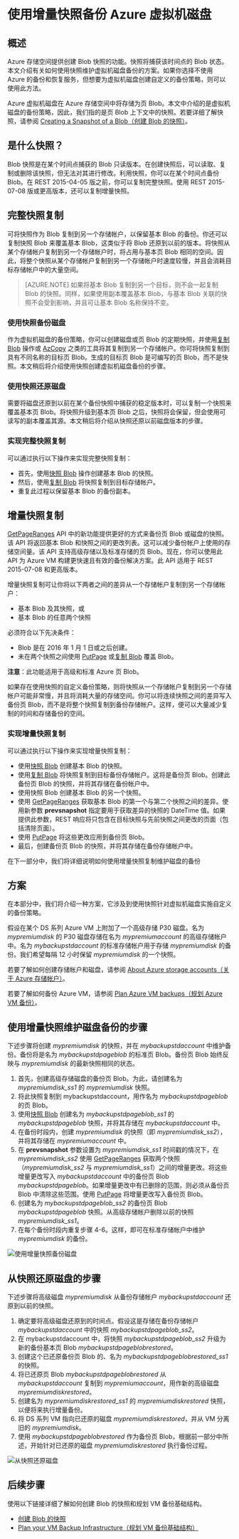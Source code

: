 <properties
	pageTitle="使用增量快照备份和恢复 Azure 虚拟机 | Azure"
	description="创建自定义解决方案，以使用增量快照来备份和恢复 Azure 虚拟机磁盘。"
	services="storage"
	documentationCenter="na"
	authors="aungoo-msft"
	manager="tadb"
	editor="tysonn"/>  


<tags
	ms.service="storage"
	ms.workload="storage"
	ms.tgt_pltfrm="na"
	ms.devlang="na"
	ms.topic="article"
	ms.date="09/20/2016"
	wacn.date="11/16/2016"
	ms.author="aungoo;tamram"/>


# 使用增量快照备份 Azure 虚拟机磁盘

## 概述

Azure 存储空间提供创建 Blob 快照的功能。快照将捕获该时间点的 Blob 状态。本文介绍有关如何使用快照维护虚拟机磁盘备份的方案。如果你选择不使用 Azure 的备份和恢复服务，但想要为虚拟机磁盘创建自定义的备份策略，则可以使用此方法。

Azure 虚拟机磁盘在 Azure 存储空间中将存储为页 Blob。本文中介绍的是虚拟机磁盘的备份策略，因此，我们指的是页 Blob 上下文中的快照。若要详细了解快照，请参阅 [Creating a Snapshot of a Blob（创建 Blob 的快照）](https://msdn.microsoft.com/zh-cn/library/azure/hh488361.aspx)。

## 是什么快照？

Blob 快照是在某个时间点捕获的 Blob 只读版本。在创建快照后，可以读取、复制或删除该快照，但无法对其进行修改。利用快照，你可以在某个时间点备份 Blob。在 REST 2015-04-05 版之前，你可以复制完整快照。使用 REST 2015-07-08 版或更高版本，还可以复制增量快照。

## 完整快照复制

可将快照作为 Blob 复制到另一个存储帐户，以保留基本 Blob 的备份。你还可以复制快照 Blob 来覆盖基本 Blob，这类似于将 Blob 还原到以前的版本。将快照从某个存储帐户复制到另一个存储帐户时，将占用与基本页 Blob 相同的空间。因此，将整个快照从某个存储帐户复制到另一个存储帐户时速度较慢，并且会消耗目标存储帐户中的大量空间。

>[AZURE.NOTE] 如果将基本 Blob 复制到另一个目标，则不会一起复制 Blob 的快照。同样，如果使用副本覆盖基本 Blob，与基本 Blob 关联的快照不会受到影响，并且可让基本 Blob 名称保持不变。

### 使用快照备份磁盘

作为虚拟机磁盘的备份策略，你可以创建磁盘或页 Blob 的定期快照，并使用[复制 Blob](https://msdn.microsoft.com/zh-cn/library/azure/dd894037.aspx) 操作或 [AzCopy](/documentation/articles/storage-use-azcopy/) 之类的工具将其复制到另一个存储帐户。你可将快照复制到具有不同名称的目标页 Blob。生成的目标页 Blob 是可编写的页 Blob，而不是快照。本文稍后将介绍使用快照创建虚拟机磁盘备份的步骤。

### 使用快照还原磁盘

需要将磁盘还原到以前在某个备份快照中捕获的稳定版本时，可以复制一个快照来覆盖基本页 Blob。将快照升级到基本页 Blob 之后，快照将会保留，但会使用可读写的副本覆盖其源。本文稍后将介绍从快照还原以前磁盘版本的步骤。

### 实现完整快照复制

可以通过执行以下操作来实现完整快照复制：

-   首先，使用[快照 Blob](https://msdn.microsoft.com/zh-cn/library/azure/ee691971.aspx) 操作创建基本 Blob 的快照。
-   然后，使用[复制 Blob](https://msdn.microsoft.com/zh-cn/library/azure/dd894037.aspx) 将快照复制到目标存储帐户。
-   重复此过程以保留基本 Blob 的备份副本。

## 增量快照复制

[GetPageRanges](https://msdn.microsoft.com/zh-cn/library/azure/ee691973.aspx) API 中的新功能提供更好的方式来备份页 Blob 或磁盘的快照。该 API 将返回基本 Blob 和快照之间的更改列表。这可以减少备份帐户上使用的存储空间量。该 API 支持高级存储以及标准存储的页 Blob。现在，你可以使用此 API 为 Azure VM 构建更快速且有效的备份解决方案。此 API 适用于 REST 2015-07-08 和更高版本。

增量快照复制可让你将以下两者之间的差异从一个存储帐户复制到另一个存储帐户：

-   基本 Blob 及其快照，或
-   基本 Blob 的任意两个快照

必须符合以下先决条件：

- Blob 是在 2016 年 1 月 1 日或之后创建。
- 未在两个快照之间使用 [PutPage](https://msdn.microsoft.com/zh-cn/library/azure/ee691975.aspx) 或[复制 Blob](https://msdn.microsoft.com/zh-cn/library/azure/dd894037.aspx) 覆盖 Blob。


**注意**：此功能适用于高级和标准 Azure 页 Blob。

如果存在使用快照的自定义备份策略，则将快照从一个存储帐户复制到另一个存储帐户可能非常慢，并且将消耗大量的存储空间。你可以将连续快照之间的差异写入备份页 Blob，而不是将整个快照复制到备份存储帐户。这样，便可以大量减少复制的时间和存储备份的空间。

### 实现增量快照复制

可以通过执行以下操作来实现增量快照复制：

-   使用[快照 Blob](https://msdn.microsoft.com/zh-cn/library/azure/ee691971.aspx) 创建基本 Blob 的快照。
-   使用[复制 Blob](https://msdn.microsoft.com/zh-cn/library/azure/dd894037.aspx) 将快照复制到目标备份存储帐户。这将是备份页 Blob。创建此备份页 Blob 的快照，并将其存储在备份帐户中。
-   使用快照 Blob 创建基本 Blob 的另一个快照。
-   使用 [GetPageRanges](https://msdn.microsoft.com/zh-cn/library/azure/ee691973.aspx) 获取基本 Blob 的第一个与第二个快照之间的差异。使用新参数 **prevsnapshot** 指定要用于获取差异的快照的 DateTime 值。如果提供此参数，REST 响应将只包含在目标快照与先前快照之间更改的页面（包括清除页面）。
-   使用 [PutPage](https://msdn.microsoft.com/zh-cn/library/azure/ee691975.aspx) 将这些更改应用到备份页 Blob。
-   最后，创建备份页 Blob 的快照，并将其存储在备份存储帐户中。

在下一部分中，我们将详细说明如何使用增量快照复制维护磁盘的备份

## 方案

在本部分中，我们将介绍一种方案，它涉及到使用快照针对虚拟机磁盘实施自定义的备份策略。

假设在某个 DS 系列 Azure VM 上附加了一个高级存储 P30 磁盘。名为 *mypremiumdisk* 的 P30 磁盘存储在名为 *mypremiumaccount* 的高级存储帐户中。名为 *mybackupstdaccount* 的标准存储帐户用于存储 *mypremiumdisk* 的备份。我们希望每隔 12 小时保留 *mypremiumdisk* 的一个快照。

若要了解如何创建存储帐户和磁盘，请参阅 [About Azure storage accounts（关于 Azure 存储帐户）](/documentation/articles/storage-create-storage-account/)。

若要了解如何备份 Azure VM，请参阅 [Plan Azure VM backups（规划 Azure VM 备份）](/documentation/articles/backup-azure-vms-introduction/)。

## 使用增量快照维护磁盘备份的步骤

下述步骤将创建 *mypremiumdisk* 的快照，并在 *mybackupstdaccount* 中维护备份。备份将是名为 *mybackupstdpageblob* 的标准页 Blob。备份页 Blob 始终反映与 *mypremiumdisk* 的最新快照相同的状态。

1.  首先，创建高级存储磁盘的备份页 Blob。为此，请创建名为 *mypremiumdisk\_ss1* 的 *mypremiumdisk* 快照。
2.  将此快照复制到 mybackupstdaccount，用作名为 *mybackupstdpageblob* 的页 Blob。
3.  使用[快照 Blob](https://msdn.microsoft.com/zh-cn/library/azure/ee691971.aspx) 创建名为 *mybackupstdpageblob\_ss1* 的 *mybackupstdpageblob* 快照，并将其存储在 *mybackupstdaccount* 中。
4.  在备份时段内，创建 *mypremiumdisk* 的快照（即 *mypremiumdisk\_ss2*），并将其存储在 *mypremiumaccount* 中。
5.  在 **prevsnapshot** 参数设置为 *mypremiumdisk\_ss1* 时间戳的情况下，在 *mypremiumdisk\_ss2* 使用 [GetPageRanges](https://msdn.microsoft.com/zh-cn/library/azure/ee691973.aspx) 获取两个快照（*mypremiumdisk\_ss2* 与 *mypremiumdisk\_ss1*）之间的增量更改。将这些增量更改写入 *mybackupstdaccount* 中的备份页 Blob *mybackupstdpageblob*。如果增量更改中有已删除的范围，则必须从备份页 Blob 中清除这些范围。使用 [PutPage](https://msdn.microsoft.com/zh-cn/library/azure/ee691975.aspx) 将增量更改写入备份页 Blob。
6.  创建名为 *mybackupstdpageblob\_ss2* 的备份页 Blob *mybackupstdpageblob* 快照。从高级存储帐户删除以前的快照 *mypremiumdisk\_ss1*。
7.  在每个备份时段内重复步骤 4-6。这样，即可在标准存储帐户中维护 *mypremiumdisk* 的备份。

![使用增量快照备份磁盘](./media/storage-incremental-snapshots/storage-incremental-snapshots-1.png)

## 从快照还原磁盘的步骤

下述步骤将高级磁盘 *mypremiumdisk* 从备份存储帐户 *mybackupstdaccount* 还原到以前的快照。

1.  确定要将高级磁盘还原到的时间点。假设这是存储在备份存储帐户 *mybackupstdaccount* 中的快照 *mybackupstdpageblob\_ss2*。
2.  在 mybackupstdaccount 中，将快照 *mybackupstdpageblob\_ss2* 升级为新的备份基本页 Blob *mybackupstdpageblobrestored*。
3.  创建这个已还原备份页 Blob 的、名为 *mybackupstdpageblobrestored\_ss1* 的快照。
4.  将已还原页 Blob *mybackupstdpageblobrestored* 从 *mybackupstdaccount* 复制到 *mypremiumaccount*，用作新的高级磁盘 *mypremiumdiskrestored*。
5.  创建名为 *mypremiumdiskrestored\_ss1* 的 *mypremiumdiskrestored* 快照，以便将来执行增量备份。
6.  将 DS 系列 VM 指向已还原的磁盘 *mypremiumdiskrestored*，并从 VM 分离旧的 *mypremiumdisk*。
7.  使用 *mybackupstdpageblobrestored* 作为备份页 Blob，根据前一部分中所述，开始针对已还原的磁盘 *mypremiumdiskrestored* 执行备份过程。

![从快照还原磁盘](./media/storage-incremental-snapshots/storage-incremental-snapshots-2.png)

## 后续步骤

使用以下链接详细了解如何创建 Blob 的快照和规划 VM 备份基础结构。

- [创建 Blob 的快照](https://msdn.microsoft.com/zh-cn/library/azure/hh488361.aspx)
- [Plan your VM Backup Infrastructure（规划 VM 备份基础结构）](/documentation/articles//backup-azure-vms-introduction)

<!---HONumber=Mooncake_1031_2016-->